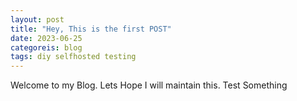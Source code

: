 ```yaml
---
layout: post
title: "Hey, This is the first POST"
date: 2023-06-25
categoreis: blog
tags: diy selfhosted testing
---
```


Welcome to my Blog. Lets Hope I will maintain this. Test Something